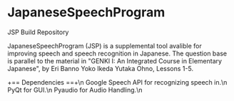 # JapaneseSpeechProgram

JSP Build Repository

  JapaneseSpeechProgram (JSP) is a supplemental tool avalible for improving 
speech and speech recognition in Japanese. The question base is parallel to
the material in "GENKI I: An Integrated Course in Elementary Japanese", by 
Eri Banno Yoko Ikeda Yutaka Ohno, Lessons 1-5.

+== Dependencies ==+\n
Google Speech API for recognizing speech in.\n
PyQt for GUI.\n
Pyaudio for Audio Handling.\n
